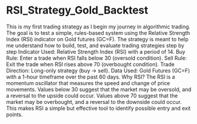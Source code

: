 # RSI_Strategy_Gold_Backtest
This is my first trading strategy as I begin my journey in algorithmic trading. The goal is to test a simple, rules-based system using the Relative Strength Index (RSI) indicator on Gold futures (GC=F). The strategy is meant to help me understand how to build, test, and evaluate trading strategies step by step 
Indicator Used: Relative Strength Index (RSI) with a period of 14.
Buy Rule: Enter a trade when RSI falls below 30 (oversold condition).
Sell Rule: Exit the trade when RSI rises above 70 (overbought condition).
Trade Direction: Long-only strategy (buy → sell).
Data Used: Gold Futures (GC=F) with a 1-hour timeframe over the past 60 days.
Why RSI?
The RSI is a momentum oscillator that measures the speed and change of price
movements.
Values below 30 suggest that the market may be oversold, and a reversal to the upside
could occur.
Values above 70 suggest that the market may be overbought, and a reversal to the
downside could occur.
This makes RSI a simple but effective tool to identify possible entry and exit points.
